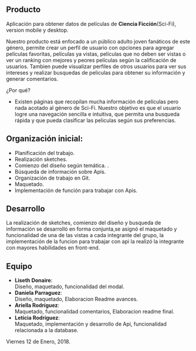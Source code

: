 ## Producto

Aplicación para obtener datos de películas de  **Ciencia Ficción**(Sci-Fi), version mobile y desktop.

Nuestro producto está enfocado a un público adulto joven fanáticos de este género, permite crear un perfil de usuario con opciones para agregar películas favoritas, películas ya vistas, películas que no deben ser vistas o ver un ranking con mejores y peores películas según la calificación de  usuarios. Tambien puede visualizar perfiles de otros usuarios para ver sus intereses y realizar busquedas de peliculas para obtener su información y generar comentarios.

¿Por qué?
- Existen páginas que recopilan mucha información de películas pero nada acotado al género de Sci-Fi. Nuestro objetivo es que el usuario logre una navegación sencilla e intuitiva, que permita una busqueda rápida y que pueda clasificar las peliculas según sus preferencias.


## Organización inicial:

* Planificación del trabajo.
* Realización sketches.
* Comienzo del diseño según temática. .
* Búsqueda de información sobre Apis.
* Organización de trabajo en Git.
* Maquetado.
* Implementación de función para trabajar con Apis.

## Desarrollo
La realización de sketches, comienzo del diseño y busqueda de información se desarrolló en forma conjunta,se asignó el maquetado y funcionalidad de una de las vistas a cada integrante del grupo, la implementación de la funcion para trabajar con api la realizó la integrante con mayores habilidades en front-end.

## Equipo
* **Liseth Donaire**:  
 Diseño, maquetado, funcionalidad del modal.
* **Daniela Parraguez**:  
Diseño, maquetado, Elaboracion Readme avances.
* **Ariella Rodríguez**:  
Maquetado, funcionalidad comentarios, Elaboracion readme final.
* **Leticia Rodríguez**:  
Maquetado, implementación y desarrollo de Api, funcionalidad relacionada a la database.

Viernes 12 de Enero, 2018.